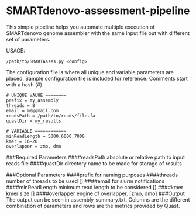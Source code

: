 # SMARTdenovo-assessment-pipeline
This simple pipeline helps you automate multiple execution of SMARTdenovo genome assembler
with the same input file but with different set of parameters.

USAGE:
```
/path/to/SMARTAsses.py <config>
```
The configuration file is where all unique and variable parameters are placed.
Sample configuration file is included for reference.
Comments start with a hash (#)
```
# UNIQUE VALUE ========
prefix = my_assembly
threads = 8
email = me@gmail.com
readsPath = /path/to/reads/file.fa
quastDir = my_results

# VARIABLE ============
minReadLength = 5000,6000,7000
kmer = 16-20
overlapper = zmo, dmo
```
###Required Parameters
####readsPath
  absolute or relative path to input reads file
####quastDir
  directory name to be made for storage of results

###Optional Parameters
####prefix
  for naming purposes
####threads
  number of threads to be used [<int>]
####email
  for slurm notifications
####minReadLength
  minimum read length to be considered [<int>]
####kmer
  kmer size [<int>]
####overlapper
  engine of overlapper. [zmo, dmo]
###Output
  The output can be seen in assembly_summary.txt.
  Columns are the different combination of parameters and 
  rows are the metrics provided by Quast.
